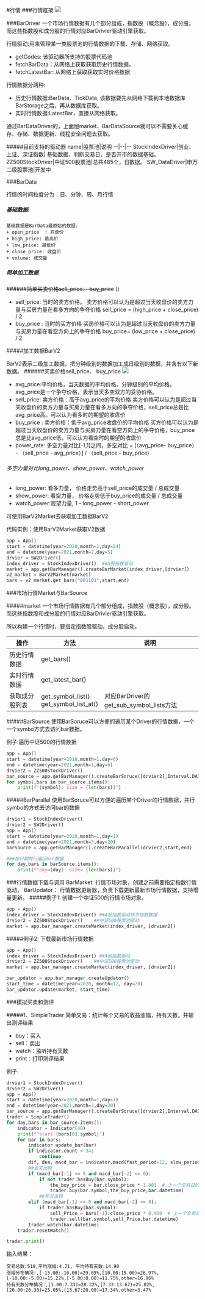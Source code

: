 #行情
###行情框架
![](../imges/bar_data_overview.jpg)

<span id="BarDataDriver"/>
###BarDriver
一个市场行情数据有几个部分组成，指数股（概念股），成分股。 而这些指数股和成分股的行情对应BarDrivier驱动引擎获取。

行情驱动:用来管理某一类股票池的行情数据的下载、存储、网络获取。
+   getCodes: 该驱动器所支持的股票代码池
+   fetchBarData：从网络上获取获取历史行情数据。
+   fetchLatestBar: 从网络上获取获取实时价格数据

行情数据分两种:
+ 历史行情数据:BarData、TickData, 该数据要先从网络下载到本地数据库BarStorage之后，再从数据库获取。
+ 实时行情数据:LatestBar，直接从网络获取。

通过BarDataDriver的，上面层market、BarDataSource就可以不需要关心缓存、存储、数据更新、线程安全问题去获取。

#####目前支持的驱动器
name|股票池|说明
--|--|--
StockIndexDriver|创业、上证、深证指数| 基础数据、判断交易日、是否开市的数据基础。
ZZ500StockDriver|中证500股票池|总共485个，日数据。
SW_DataDriver|申万二级股票池|开发中

<span id="BarData"/>
###BarData

行情的时间粒度分为：日、分钟、周、月行情

##### 基础数据:
    基础数据是BarData最原始的数据。
    + open_price  : 开盘价
    + high_price: 最高价
    + low_price: 最低价
    + close_price: 收盘价
    + volume: 成交量

##### 简单加工数据

######~~简单买卖价格sell_price、 buy_price~~
()
+   sell_price: 当时的卖方价格。
    卖方价格可以认为是超过当天收盘价的卖方力量与买房力量在看多方向的争夺价格
    sell_price = (high_price + close_price) / 2
+   buy_price : 当时的买方价格
    买房价格可以认为是超过当天收盘价的卖方力量与买房力量在看空方向上的争夺价格
    buy_price= (low_price + close_price) / 2

<span id="BarV2"/>

#####加工数据BarV2

BarV2表示二级加工数据，把分钟级别的数据加工成日级别的数据，并含有以下新数据。
######买卖价格sell_price、 buy_price
![](imges/new_bars_price.jpg)
+   avg_price:平均价格，当天数据的平均价格。分钟级别的平均价格。avg_price是一个争夺价格，表示当天多空双方的妥协价格。
+   sell_price: 卖方价格：高于avg_price的平均价格
    卖方价格可以认为是超过当天收盘价的卖方力量与买房力量在看多方向的争夺价格，sell_price总是比avg_price高。可以认为看多时的期望的收盘价
+   buy_price : 卖方价格：低于avg_price收盘价的平均价格
    买方价格可以认为是超过当天收盘价的卖方力量与买房力量在看空方向上的争夺价格，buy_price总是比avg_price低，可以认为看空时的期望的收盘价
+   power_rate: 多空力量对比[-1,1]之间，多空对比 = [（avg_price- buy_price） - （sell_price - avg_price）] / （sell_price - buy_price)

###### 多空力量对比long_power、show_power、watch_power
+   long_power: 看多力量， 价格走势高于sell_price的成交量 / 总成交量
+   show_power: 看空力量， 价格走势低于buy_price的成交量 / 总成交量
+   watch_power:观望力量,  1 - long_power - short_power
    
可使用BarV2Market去获取加工数据BarV2

代码实例：使用BarV2Market获取V2数据
```python
app = App()
start = datetime(year=2020,month=1,day=24)
end = datetime(year=2021,month=2,day=5)
drvier = SW2Driver()
index_driver = StockIndexDriver()  ##A股指数驱动
market = app.getBarManager().createBarMarket(index_driver,[drvier])
v2_market = BarV2Market(market)
bars = v2_market.get_bars("801101",start,end)
```


<span id="Market"/>
###市场行情Market与BarSource

#####market
一个市场行情数据有几个部分组成，指数股（概念股），成分股。 而这些指数股和成分股的行情对应BarDrivier驱动引擎获取。

所以构建一个行情时，要指定指数股驱动，成分股启动。


操作|方法|说明
--|--|--
历史行情数据|get_bars()|
实时行情数据|get_latest_bar()|
获取成分股列表|get_symbol_list()<br/>get_symbol_list_at()|对应BarDriver的get_sub_symbol_lists方法

#####BarSource
使用BarSoruce可以方便的遍历某个Driver的行情数据，一个一个symbo方式去访问bar数据。

例子:遍历中证500的行情数据
```python
app = App()
start = datetime(year=2018,month=1,day=6)
end = datetime(year=2021,month=1,day=6)
drvier2 = ZZ500StockDriver()
bar_source = app.getBarManager().createBarSoruce([drvier2],Interval.DAILY,start,end)
for symbol,bars in bar_source.items():
    print(f"{symbol}: size = {len(bars)}")

```


#####BarParallel
使用BarSoruce可以方便的遍历某个Driver的行情数据，并行symbo的方式去访问bar的数据

```python
drvier1 = StockIndexDriver()
drvier2 = SW2Driver()
app = App()
start = datetime(year=2020,month=1,day=1)
end = datetime(year=2021,month=3,day=20)
barSource = app.getBarManager().createBarParallel(drvier2,start,end)

###按日期并行遍历bar数据
for day,bars in barSource.items():
    print(f"day={day}: size= {len(bars)}")
```

    




<span id="donwnload"/>
###行情数据下载与调用
BarMarket: 行情市场对象，创建之前需要指定指数行情驱动，
BarUpdator： 行情数据更新器，负责下载更新最新市场行情数据，支持增量更新。
#####例子1: 创建一个中证500的行情市场对象。

```python
app = App()
index_driver = StockIndexDriver() ##A股指数驱动作为指数数据
drvier2 = ZZ500StockDriver()    ##中证500股票池驱动
market = app.bar_manager.createMarket(index_driver, [drvier2])
```
#####例子2: 下载最新市场行情数据

```python
app = App()
index_driver = StockIndexDriver() ##A股指数驱动
drvier2 = ZZ500StockDriver()    ##中证500股票池驱动
market = app.bar_manager.createMarket(index_driver, [drvier2])

bar_updator = app.bar_manager.createUpdator()
start_time = datetime(year=2020, month=12, day=20)
bar_updator.update(market, start_time)
```

<span id='trader'/>
###模拟买卖和测评

#####1、SimpleTrader 
  简单交易：统计每个交易的收益涨幅，持有天数，并输出测评结果
+ buy：买入
+ sell：卖出
+ watch：监听持有天数
+ print：打印测评结果

例子:
```Python
drvier1 = StockIndexDriver()
drvier2 = SW2Driver()
app = App()
start = datetime(year=2020,month=1,day=1)
end = datetime(year=2021,month=3,day=20)
bar_source = app.getBarManager().createBarSoruce([drvier2],Interval.DAILY,start,end)
trader = SimpleTrader()
for day,bars in bar_source.items():
    indicator = Indicator(40)
    print(f"start:{bars[0].symbol}")
    for bar in bars:
        indicator.update_bar(bar)
        if indicator.count < 34:
            continue
        dif, dea, macd_bar = indicator.macd(fast_period=12, slow_period=26, signal_period=9, array=True)
        ##金叉出现
        if (macd_bar[-1] >= 0 and macd_bar[-2] <= 0):
            if not trader.hasBuy(bar.symbol):
                the_buy_price = bar.close_price * 1.001  # 上一个交易日的收盘价作为买入价
                trader.buy(bar.symbol,the_buy_price,bar.datetime)
            ##死叉出现
        elif (macd_bar[-1] <= 0 and macd_bar[-2] >= 0):
            if trader.hasBuy(bar.symbol):
                sell_Price = bars[-1].close_price * 0.999  # 上一个交易日的收盘价作为买如价
                trader.sell(bar.symbol,sell_Price,bar.datetime)
        trader.watch(bar.datetime)
    trader.resetWatch()

trader.print()
```

输入结果：

    交易总数:519,平均涨幅:4.71, 平均持有天数:14.90
    涨幅分布情况:,[-15.00:-10.00)=29.09%,[10.00:15.00)=26.97%,[-10.00:-5.00)=15.22%,[-5.00:0.00)=11.75%,other=16.96%
    持有天数分布情况:,[1.00:7.33)=28.32%,[7.33:13.67)=25.82%,[20.00:26.33)=25.05%,[13.67:20.00)=17.34%,other=3.47% 




